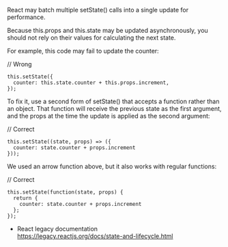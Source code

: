 React may batch multiple setState() calls into a single update for performance.

Because this.props and this.state may be updated asynchronously, you should not rely on their values for calculating the next state.

For example, this code may fail to update the counter:

// Wrong
```
this.setState({
  counter: this.state.counter + this.props.increment,
});
```
To fix it, use a second form of setState() that accepts a function rather than an object. That function will receive the previous state as the first argument, and the props at the time the update is applied as the second argument:

// Correct
```
this.setState((state, props) => ({
  counter: state.counter + props.increment
}));
```
We used an arrow function above, but it also works with regular functions:

// Correct
```
this.setState(function(state, props) {
  return {
    counter: state.counter + props.increment
  };
});
```  
- React legacy documentation  
https://legacy.reactjs.org/docs/state-and-lifecycle.html